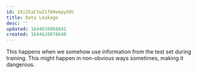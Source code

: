 ```yaml
---
id: 2XiS5aCtw21fA9eepyGOc
title: Data Leakage
desc: ''
updated: 1644620968841
created: 1644620878640
---
```


 This happens when we somehow use information from the test set during training. This might happen in non-obvious ways sometimes, making it dangerous.

